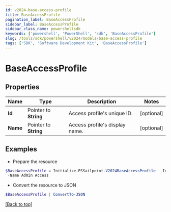 ```yaml
---
id: v2024-base-access-profile
title: BaseAccessProfile
pagination_label: BaseAccessProfile
sidebar_label: BaseAccessProfile
sidebar_class_name: powershellsdk
keywords: ['powershell', 'PowerShell', 'sdk', 'BaseAccessProfile'] 
slug: /tools/sdk/powershell/v2024/models/base-access-profile
tags: ['SDK', 'Software Development Kit', 'BaseAccessProfile']
---
```



# BaseAccessProfile

## Properties

Name | Type | Description | Notes
------------ | ------------- | ------------- | -------------
**Id** |  Pointer to **String** | Access profile's unique ID. | [optional] 
**Name** |  Pointer to **String** | Access profile's display name. | [optional] 

## Examples

- Prepare the resource
```powershell
$BaseAccessProfile = Initialize-PSSailpoint.V2024BaseAccessProfile  -Id 2c91809c6faade77016fb4f0b63407ae `
 -Name Admin Access
```

- Convert the resource to JSON
```powershell
$BaseAccessProfile | ConvertTo-JSON
```


[[Back to top]](#) 

